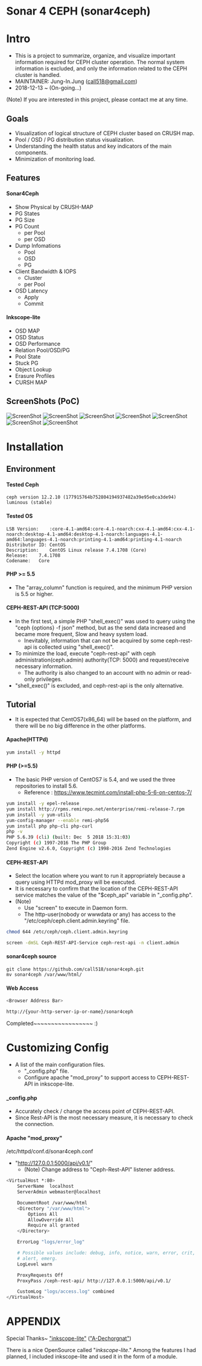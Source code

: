 Sonar 4 CEPH (sonar4ceph)
================================


Intro
================================

* This is a project to summarize, organize, and visualize important information required for CEPH cluster operation. The normal system information is excluded, and only the information related to the CEPH cluster is handled.
* MAINTAINER: Jung-In.Jung (call518@gmail.com)
* 2018-12-13 ~ (On-going...)

(Note) If you are interested in this project, please contact me at any time.

## Goals

* Visualization of logical structure of CEPH cluster based on CRUSH map.
* Pool / OSD / PG distribution status visualization.
* Understanding the health status and key indicators of the main components.
* Minimization of monitoring load.

## Features

#### Sonar4Ceph

* Show Physical by CRUSH-MAP
* PG States
* PG Size
* PG Count
  * per Pool
  * per OSD
* Dump Infomations
  * Pool
  * OSD
  * PG
* Client Bandwidth & IOPS
  * Cluster
  * per Pool
* OSD Latency
  * Apply
  * Commit

#### Inkscope-lite

* OSD MAP
* OSD Status
* OSD Performance
* Relation Pool/OSD/PG
* Pool State
* Stuck PG
* Object Lookup
* Erasure Profiles
* CURSH MAP

## ScreenShots (PoC)

![ScreenShot](README/show-physical.png?raw=true)
![ScreenShot](README/cluster-bw.png?raw=true)
![ScreenShot](README/showDistributionPGs.png?raw=true)
![ScreenShot](README/poolspgsosds.png?raw=true)
![ScreenShot](README/showPGCountByEachOSD.png?raw=true)
![ScreenShot](README/showPGCountByEachPool.png?raw=true)
![ScreenShot](README/showSizeOfPGs.png?raw=true)

Installation
================================

## Environment

#### Tested Ceph 

```
ceph version 12.2.10 (177915764b752804194937482a39e95e0ca3de94) luminous (stable)
```

#### Tested OS

```
LSB Version:	:core-4.1-amd64:core-4.1-noarch:cxx-4.1-amd64:cxx-4.1-noarch:desktop-4.1-amd64:desktop-4.1-noarch:languages-4.1-amd64:languages-4.1-noarch:printing-4.1-amd64:printing-4.1-noarch
Distributor ID:	CentOS
Description:	CentOS Linux release 7.4.1708 (Core) 
Release:	7.4.1708
Codename:	Core
```

#### PHP >= 5.5

* The "array_column" function is required, and the minimum PHP version is 5.5 or higher.


#### CEPH-REST-API (TCP:5000)

* In the first test, a simple PHP "shell_exec()" was used to query using the "ceph {options} -f json" method, but as the send data increased and became more frequent, Slow and heavy system load.
  * Inevitably, information that can not be acquired by some ceph-rest-api is collected using "shell_exec()".
* To minimize the load, execute "ceph-rest-api" with ceph administration(ceph.admin) authority(TCP: 5000) and request/receive necessary information.
  * The authority is also changed to an account with no admin or read-only privileges.
* "shell_exec()" is excluded, and ceph-rest-api is the only alternative.


## Tutorial

* It is expected that CentOS7(x86_64) will be based on the platform, and there will be no big difference in the other platforms.

#### Apache(HTTPd)

```bash
yum install -y httpd
```

#### PHP (>=5.5)

* The basic PHP version of CentOS7 is 5.4, and we used the three repositories to install 5.6.
  * Reference : https://www.tecmint.com/install-php-5-6-on-centos-7/

```bash
yum install -y epel-release
yum install http://rpms.remirepo.net/enterprise/remi-release-7.rpm
yum install -y yum-utils
yum-config-manager --enable remi-php56
yum install php php-cli php-curl
php -v
PHP 5.6.39 (cli) (built: Dec  5 2018 15:31:03) 
Copyright (c) 1997-2016 The PHP Group
Zend Engine v2.6.0, Copyright (c) 1998-2016 Zend Technologies
```

#### CEPH-REST-API

* Select the location where you want to run it appropriately because a query using HTTPd mod_proxy will be executed.
* It is necessary to confirm that the location of the CEPH-REST-API service matches the value of the "$ceph_api" variable in "_config.php".
* (Note)
  * Use "screen" to execute in Daemon form.
  * The http-user(nobody or wwwdata or any) has access to the "/etc/ceph/ceph.client.admin.keyring" file.

```bash
chmod 644 /etc/ceph/ceph.client.admin.keyring

screen -dmSL Ceph-REST-API-Service ceph-rest-api -n client.admin
```

#### sonar4ceph source

```
git clone https://github.com/call518/sonar4ceph.git
mv sonar4ceph /var/www/html/
```

#### Web Access

```bash
<Browser Address Bar>

http://{your-http-server-ip-or-name}/sonar4ceph
```


Completed~~~~~~~~~~~~~~~~~ :)


Customizing Config
================================

* A list of the main configuration files.
  * "_config.php" file.
  * Configure apache "mod_proxy" to support access to CEPH-REST-API in inkscope-lite.

#### _config.php

* Accurately check / change the access point of CEPH-REST-API.
* Since Rest-API is the most necessary measure, it is necessary to check the connection.

#### Apache "mod_proxy"

/etc/httpd/conf.d/sonar4ceph.conf

* "http://127.0.0.1:5000/api/v0.1/"
  * (Note) Change address to "Ceph-Rest-API" listener address.


```bash
<VirtualHost *:80>
    ServerName  localhost
    ServerAdmin webmaster@localhost

    DocumentRoot /var/www/html
    <Directory "/var/www/html">
        Options All
        AllowOverride All
        Require all granted
    </Directory>

    ErrorLog "logs/error_log"

    # Possible values include: debug, info, notice, warn, error, crit,
    # alert, emerg.
    LogLevel warn

    ProxyRequests Off
    ProxyPass /ceph-rest-api/ http://127.0.0.1:5000/api/v0.1/

    CustomLog "logs/access.log" combined
</VirtualHost>
```

APPENDIX
================================

Special Thanks~ ["inkscope-lite"](https://github.com/A-Dechorgnat/inkscope-lite) (["A-Dechorgnat"](https://github.com/A-Dechorgnat/inkscope-lite/commits?author=A-Dechorgnat))

There is a nice OpenSource called "*inkscope-lite*." Among the features I had planned, I included inkscope-lite and used it in the form of a module.
